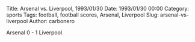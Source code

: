 Title: Arsenal vs. Liverpool, 1993/01/30
Date: 1993/01/30 00:00
Category: sports
Tags: football, football scores, Arsenal, Liverpool
Slug: arsenal-vs-liverpool
Author: carbonero


Arsenal 0 - 1 Liverpool
